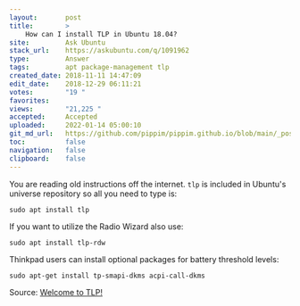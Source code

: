 ```yaml
---
layout:       post
title:        >
    How can I install TLP in Ubuntu 18.04?
site:         Ask Ubuntu
stack_url:    https://askubuntu.com/q/1091962
type:         Answer
tags:         apt package-management tlp
created_date: 2018-11-11 14:47:09
edit_date:    2018-12-29 06:11:21
votes:        "19 "
favorites:    
views:        "21,225 "
accepted:     Accepted
uploaded:     2022-01-14 05:00:10
git_md_url:   https://github.com/pippim/pippim.github.io/blob/main/_posts/2018/2018-11-11-How-can-I-install-TLP-in-Ubuntu-18.04^.md
toc:          false
navigation:   false
clipboard:    false
---
```


You are reading old instructions off the internet. `tlp` is included in Ubuntu's universe repository so all you need to type is:

``` 
sudo apt install tlp

```

If you want to utilize the Radio Wizard also use:

``` 
sudo apt install tlp-rdw

```

Thinkpad users can install optional packages for battery threshold levels:

``` 
sudo apt-get install tp-smapi-dkms acpi-call-dkms

```

Source: [Welcome to TLP!][1]


  [1]: https://linrunner.de/en/tlp/docs/tlp-linux-advanced-power-management.html

